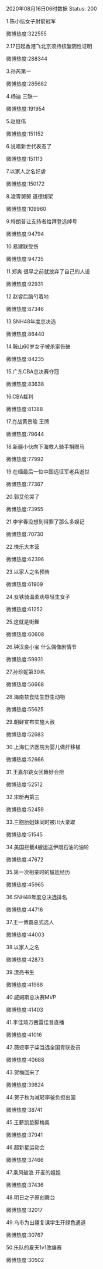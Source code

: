 2020年08月16日06时数据
Status: 200

1.陈小纭女子射箭冠军

微博热度:322555

2.17日起香港飞北京须持核酸阴性证明

微博热度:288344

3.孙芮第一

微博热度:285682

4.杨迪 三缺一

微博热度:191954

5.赵继伟

微博热度:151152

6.说唱新世代表态了

微博热度:151113

7.以家人之名好虐

微博热度:150172

8.凌霄舅舅 道德绑架

微博热度:109960

9.特朗普让支持者给拜登选绰号

微博热度:94794

10.易建联受伤

微博热度:94735

11.郑爽 很早之前就放弃了自己的人设

微博热度:92931

12.赵睿后脑勺着地

微博热度:87346

13.SNH48年度总决选

微博热度:86440

14.鞍山60岁女子被杀案告破

微博热度:84235

15.广东CBA总决赛夺冠

微博热度:83638

16.CBA裁判

微博热度:81388

17.肖战黄景瑜 王牌

微博热度:79644

18.新疆小伙向下海救人骑手捐赠马

微博热度:77992

19.在缅最后一位中国远征军老兵逝世

微博热度:77367

20.郭艾伦哭了

微博热度:73955

21.李宇春没想到得罪了那么多娱记

微博热度:70730

22.快乐大本营

微博热度:62396

23.以家人之名预告

微博热度:61909

24.女铁骑温柔劝导轻生女子

微博热度:61252

25.这就是街舞

微博热度:60608

26.钟汉良小宝 什么偶像剧情节

微博热度:59931

27.孙珍妮第30名

微博热度:56668

28.海南禁食陆生野生动物

微博热度:55625

29.朝鲜宣布实施大赦

微博热度:52683

30.上海仁济医院为婴儿做肝移植

微博热度:52666

31.王嘉尔跳女团舞好会扭

微博热度:52512

32.宋昕冉第三

微博热度:52459

33.三胞胎姐妹同时被川大录取

微博热度:51545

34.美国拦截4艘运送伊朗石油的油轮

微博热度:47672

35.第一次相亲时的尴尬经历

微博热度:45965

36.SNH48年度总决选排名

微博热度:44716

37.王一博霸总式选人

微博热度:44003

38.以家人之名

微博热度:42873

39.漂亮书生

微博热度:41988

40.威姆斯总决赛MVP

微博热度:41403

41.李佳琦万茜雷佳音直播

微博热度:41016

42.薇娅李子柒当选全国青联委员

微博热度:40688

43.贺梅回来了

微博热度:39824

44.贺子秋为减轻李爸负担出国

微博热度:38741

45.王薪凯垫脚梅奥

微博热度:37941

46.超新星运动会

微博热度:37466

47.乘风破浪 开麦的姐姐

微博热度:37436

48.明日之子原创舞台

微博热度:32017

49.乌市为出疆复课学生开绿色通道

微博热度:30767

50.乐队的夏天1v1改编赛

微博热度:30502

